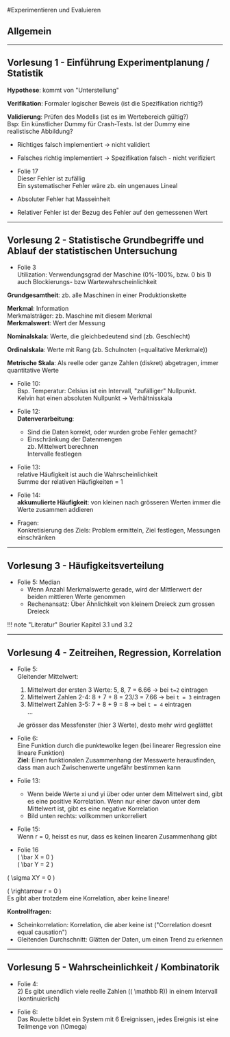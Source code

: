 #Experimentieren und Evaluieren

## Allgemein

---
## Vorlesung 1 - Einführung Experimentplanung / Statistik

**Hypothese**: kommt von "Unterstellung"

**Verifikation**: Formaler logischer Beweis (ist die Spezifikation richtig?)

**Validierung**: Prüfen des Modells (ist es im Wertebereich gültig?)  
    Bsp: Ein künstlicher Dummy für Crash-Tests. Ist der Dummy eine realistische Abbildung?

* Richtiges falsch implementiert -> nicht validiert
* Falsches richtig implementiert -> Spezifikation falsch - nicht verifiziert

* Folie 17  
    Dieser Fehler ist zufällig  
    Ein systematischer Fehler wäre zb. ein ungenaues Lineal

* Absoluter Fehler hat Masseinheit
* Relativer Fehler ist der Bezug des Fehler auf den gemessenen Wert

---
## Vorlesung 2 - Statistische Grundbegriffe und  Ablauf der statistischen Untersuchung

* Folie 3  
    Utilization: Verwendungsgrad der Maschine (0%-100%, bzw. 0 bis 1)  
    auch Blockierungs- bzw Wartewahrscheinlichkeit

**Grundgesamtheit**: zb. alle Maschinen in einer Produktionskette

**Merkmal**: Information  
Merkmalsträger: zb. Maschine mit diesem Merkmal  
**Merkmalswert**: Wert der Messung

**Nominalskala**: Werte, die gleichbedeutend sind (zb. Geschlecht)

**Ordinalskala**: Werte mit Rang (zb. Schulnoten (=qualitative Merkmale))

**Metrische Skala**: Als reelle oder ganze Zahlen (diskret) abgetragen, immer quantitative Werte

* Folie 10:  
    Bsp. Temperatur: Celsius ist ein Intervall, "zufälliger" Nullpunkt.  
    Kelvin hat einen absoluten Nullpunkt -> Verhältnisskala

* Folie 12:  
    **Datenverarbeitung**:  
    - Sind die Daten korrekt, oder wurden grobe Fehler gemacht?  
    - Einschränkung der Datenmengen  
        zb. Mittelwert berechnen  
        Intervalle festlegen


* Folie 13:  
    relative Häufigkeit ist auch die Wahrscheinlichkeit  
    Summe der relativen Häufigkeiten = 1

* Folie 14:  
    **akkumulierte Häufigkeit**: von kleinen nach grösseren Werten immer die Werte zusammen addieren

* Fragen:  
Konkretisierung des Ziels: Problem ermitteln, Ziel festlegen, Messungen einschränken


---
## Vorlesung 3 - Häufigkeitsverteilung
* Folie 5: Median
    - Wenn Anzahl Merkmalswerte gerade, wird der Mittlerwert der beiden mittleren Werte genommen
    - Rechenansatz: Über Ähnlichkeit von kleinem Dreieck zum grossen Dreieck

!!! note "Literatur"
    Bourier Kapitel 3.1 und 3.2

---
## Vorlesung 4 - Zeitreihen, Regression, Korrelation

* Folie 5:  
    Gleitender Mittelwert:
    1. Mittelwert der ersten 3 Werte: 5, 8, 7 = 6.66 -> bei `t=2` eintragen
    2. Mittelwert Zahlen 2-4: 8 + 7 + 8 = 23/3 = 7.66 -> bei `t = 3` eintragen
    2. Mittelwert Zahlen 3-5: 7 + 8 + 9 = 8 -> bei `t = 4` eintragen  
    ...

    Je grösser das Messfenster (hier 3 Werte), desto mehr wird geglättet

* Folie 6:  
    Eine Funktion durch die punktewolke legen (bei linearer Regression eine lineare Funktion)  
    **Ziel**: Einen funktionalen Zusammenhang der Messwerte herausfinden, dass man auch Zwischenwerte ungefähr bestimmen kann

* Folie 13:
    - Wenn beide Werte xi und yi über oder unter dem Mittelwert sind, gibt es eine positive Korrelation. Wenn nur einer davon unter dem Mittelwert ist, gibt es eine negative Korrelation
    - Bild unten rechts: vollkommen unkorreliert

* Folie 15:  
    Wenn r = 0, heisst es nur, dass es keinen linearen Zusammenhang gibt

* Folie 16  
    \( \bar X = 0 \)  
    \( \bar Y = 2 \)

\( \sigma XY = 0 \)

\( \rightarrow r = 0 \)  
Es gibt aber trotzdem eine Korrelation, aber keine lineare!

**Kontrollfragen:**  
- Scheinkorrelation: Korrelation, die aber keine ist ("Correlation doesnt equal causation")  
- Gleitenden Durchschnitt: Glätten der Daten, um einen Trend zu erkennen

---
## Vorlesung 5 - Wahrscheinlichkeit / Kombinatorik

* Folie 4:  
    2) Es gibt unendlich viele reelle Zahlen (\( \mathbb R\)) in einem Intervall (kontinuierlich)

* Folie 6:  
    Das Roulette bildet ein System mit 6 Ereignissen, jedes Ereignis ist eine Teilmenge von \(\Omega\)
